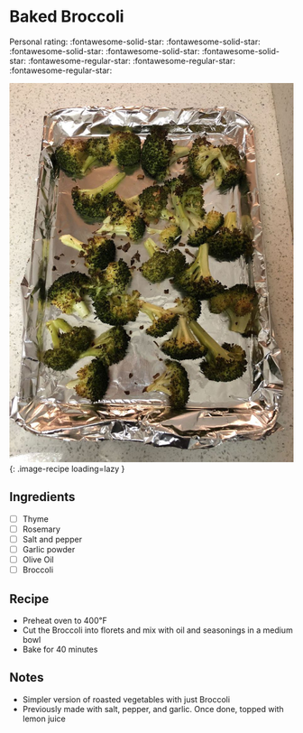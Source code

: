 <!-- Needs Manual Review -->

# Baked Broccoli

<!-- {cts} rating=2; (User can specify rating on scale of 1-5) -->

Personal rating: :fontawesome-solid-star: :fontawesome-solid-star: :fontawesome-solid-star: :fontawesome-solid-star: :fontawesome-solid-star: :fontawesome-regular-star: :fontawesome-regular-star: :fontawesome-regular-star:

<!-- {cte} -->

<!-- {cts} name_image=baked_broccoli.jpg; (User can specify image name) -->

![baked_broccoli.jpg](./baked_broccoli.jpg){: .image-recipe loading=lazy }

<!-- {cte} -->

## Ingredients

* [ ] Thyme
* [ ] Rosemary
* [ ] Salt and pepper
* [ ] Garlic powder
* [ ] Olive Oil
* [ ] Broccoli

## Recipe

* Preheat oven to 400℉
* Cut the Broccoli into florets and mix with oil and seasonings in a medium bowl
* Bake for 40 minutes

## Notes

* Simpler version of roasted vegetables with just Broccoli
* Previously made with salt, pepper, and garlic. Once done, topped with lemon juice

